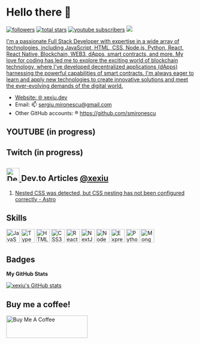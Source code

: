 # Hello there 👋
<p align="left">
         <a href="https://github.com/xexiu?tab=followers" target="_blank">
         <img alt="followers" title="Follow me on Github" src="https://custom-icon-badges.demolab.com/github/followers/xexiu?color=236ad3&labelColor=1155ba&style=for-the-badge&logo=person-add&label=Follow&logoColor=white"/></a>
      <a href="https://github.com/xexiu?tab=repositories&sort=stargazers" target="_blank">
         <img alt="total stars" title="Total stars on GitHub" src="https://custom-icon-badges.demolab.com/github/stars/xexiu?color=55960c&style=for-the-badge&labelColor=488207&logo=star"/></a>
      <a href="https://www.youtube.com/@smironescu?sub_confirmation=1" target="_blank">
         <img alt="youtube subscribers" title="Subscribe to my YouTube channel" src="https://custom-icon-badges.demolab.com/youtube/channel/subscribers/UCAgzqRPN6DBcoy8MxHGPETA?color=%23E05D44&label=SUBSCRIBE&logo=video&logoColor=white&style=for-the-badge&labelColor=CE4630"/></a> 
      <a href="https://github.com/xexiu" target="_blank">
         <img src="https://komarev.com/ghpvc/?username=xexiu&style=for-the-badge">
   </p>

I'm a passionate Full Stack Developer with expertise in a wide array of technologies, including JavaScript, HTML, CSS, Node.js, Python, React, React Native, Blockchain, WEB3, dApps, smart contracts, and more. My love for coding has led me to explore the exciting world of blockchain technology, where I've developed decentralized applications (dApps) harnessing the powerful capabilities of smart contracts. I'm always eager to learn and apply new technologies to create innovative solutions and meet the ever-evolving demands of the digital world.

- Website: :globe_with_meridians: [xexiu.dev](https://xexiu.dev/)
- Email: 📫 sergiu.mironescu@gmail.com
- Other GitHub accounts: :registered: https://github.com/smironescu

## YOUTUBE (in progress)
## Twitch (in progress)



## <a href="https://dev.to/xexiu"><img src="https://dev-to-uploads.s3.amazonaws.com/uploads/logos/resized_logo_UQww2soKuUsjaOGNB38o.png" title="Dev.to Article" alt="Dev.to Article" width="35"/> </a> Dev.to Articles <a href="https://dev.to/xexiu">@xexiu</a>
1. [Nested CSS was detected, but CSS nesting has not been configured correctly - Astro](https://dev.to/xexiu/nested-css-was-detected-but-css-nesting-has-not-been-configured-correctly-astro-392k)


## Skills

<p align="left">
<a href="https://developer.mozilla.org/en-US/docs/Web/JavaScript" target="_blank" rel="noreferrer"><img src="https://raw.githubusercontent.com/gist/xexiu/165aca8fd3ee3d1b18323adc46a0e35f/raw/6f7a236f662ce68656bc7f7e83ac7942dbcd9dcc/javascript.svg" width="36" height="36" alt="JavaScript" /></a>
<a href="https://www.typescriptlang.org/" target="_blank" rel="noreferrer"><img src="https://raw.githubusercontent.com/gist/xexiu/165aca8fd3ee3d1b18323adc46a0e35f/raw/6f7a236f662ce68656bc7f7e83ac7942dbcd9dcc/typescript.svg" width="36" height="36" alt="TypeScript" /></a>
<a href="https://developer.mozilla.org/en-US/docs/Glossary/HTML5" target="_blank" rel="noreferrer"><img src="https://raw.githubusercontent.com/gist/xexiu/165aca8fd3ee3d1b18323adc46a0e35f/raw/6f7a236f662ce68656bc7f7e83ac7942dbcd9dcc/html5.svg" width="36" height="36" alt="HTML5" /></a>
<a href="https://www.w3.org/TR/CSS/#css" target="_blank" rel="noreferrer"><img src="https://raw.githubusercontent.com/gist/xexiu/165aca8fd3ee3d1b18323adc46a0e35f/raw/6f7a236f662ce68656bc7f7e83ac7942dbcd9dcc/css3.svg" width="36" height="36" alt="CSS3" /></a>
<a href="https://reactjs.org/" target="_blank" rel="noreferrer"><img src="https://raw.githubusercontent.com/gist/xexiu/165aca8fd3ee3d1b18323adc46a0e35f/raw/6f7a236f662ce68656bc7f7e83ac7942dbcd9dcc/react.svg" width="36" height="36" alt="React" /></a>
<a href="https://nextjs.org/docs" target="_blank" rel="noreferrer"><img src="https://raw.githubusercontent.com/gist/xexiu/165aca8fd3ee3d1b18323adc46a0e35f/raw/6f7a236f662ce68656bc7f7e83ac7942dbcd9dcc/nextjs.svg" width="36" height="36" alt="NextJs" /></a>
<a href="https://nodejs.org/en/" target="_blank" rel="noreferrer"><img src="https://raw.githubusercontent.com/gist/xexiu/165aca8fd3ee3d1b18323adc46a0e35f/raw/6f7a236f662ce68656bc7f7e83ac7942dbcd9dcc/nodejs.svg" width="36" height="36" alt="NodeJS" /></a>
<a href="https://expressjs.com/" target="_blank" rel="noreferrer"><img src="https://raw.githubusercontent.com/gist/xexiu/165aca8fd3ee3d1b18323adc46a0e35f/raw/6f7a236f662ce68656bc7f7e83ac7942dbcd9dcc/express.svg" width="36" height="36" alt="Express" /></a>
<a href="https://www.python.org/" target="_blank" rel="noreferrer"><img src="https://raw.githubusercontent.com/gist/xexiu/165aca8fd3ee3d1b18323adc46a0e35f/raw/fc5a20b4a78b26efae69208268507eb943f3a8e3/python.svg" width="36" height="36" alt="Python" /></a>
<a href="https://www.mongodb.com/" target="_blank" rel="noreferrer"><img src="https://raw.githubusercontent.com/gist/xexiu/165aca8fd3ee3d1b18323adc46a0e35f/raw/6f7a236f662ce68656bc7f7e83ac7942dbcd9dcc/mongodb.svg" width="36" height="36" alt="MongoDB" /></a>
</p>

## Badges

<b>My GitHub Stats</b>

<a href="http://www.github.com/xexiu"><img src="https://github-readme-stats.vercel.app/api?username=xexiu&show_icons=true&hide=contribs&count_private=true&hide_border=true&show_icons=true&theme=tokyonight" alt="xexiu's GitHub stats" /></a>

## Buy me a coffee!

<a href="https://www.buymeacoffee.com/xexiu" target="_blank"><img src="https://cdn.buymeacoffee.com/buttons/v2/default-green.png" alt="Buy Me A Coffee" style="height: 60px !important;width: 217px !important;" ></a>

<!--
**xexiu/xexiu** is a ✨ _special_ ✨ repository because its `README.md` (this file) appears on your GitHub profile.

Here are some ideas to get you started:

- 🔭 I’m currently working on ...
- 🌱 I’m currently learning ...
- 👯 I’m looking to collaborate on ...
- 🤔 I’m looking for help with ...
- 💬 Ask me about ...
- 📫 How to reach me: ...
- 😄 Pronouns: ...
- ⚡ Fun fact: ...
-->
